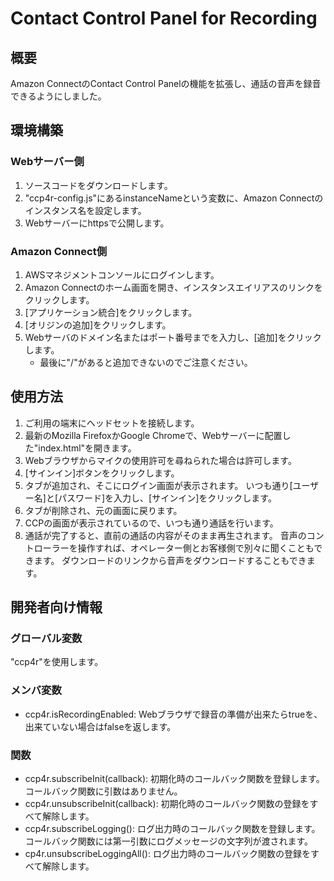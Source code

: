 # Contact Control Panel for Recording



## 概要

Amazon ConnectのContact Control Panelの機能を拡張し、通話の音声を録音できるようにしました。



## 環境構築

### Webサーバー側

1. ソースコードをダウンロードします。
2. "ccp4r-config.js"にあるinstanceNameという変数に、Amazon Connectのインスタンス名を設定します。
3. Webサーバーにhttpsで公開します。



### Amazon Connect側

1. AWSマネジメントコンソールにログインします。
2. Amazon Connectのホーム画面を開き、インスタンスエイリアスのリンクをクリックします。
3. [アプリケーション統合]をクリックします。
4. [オリジンの追加]をクリックします。
5. Webサーバのドメイン名またはポート番号までを入力し、[追加]をクリックします。
   - 最後に"/"があると追加できないのでご注意ください。



## 使用方法

1. ご利用の端末にヘッドセットを接続します。
2. 最新のMozilla FirefoxかGoogle Chromeで、Webサーバーに配置した"index.html"を開きます。
3. Webブラウザからマイクの使用許可を尋ねられた場合は許可します。
4. [サインイン]ボタンをクリックします。
5. タブが追加され、そこにログイン画面が表示されます。
   いつも通り[ユーザー名]と[パスワード]を入力し、[サインイン]をクリックします。
6. タブが削除され、元の画面に戻ります。
7. CCPの画面が表示されているので、いつも通り通話を行います。
8. 通話が完了すると、直前の通話の内容がそのまま再生されます。
   音声のコントローラーを操作すれば、オペレーター側とお客様側で別々に聞くこともできます。
   ダウンロードのリンクから音声をダウンロードすることもできます。



## 開発者向け情報

### グローバル変数

"ccp4r"を使用します。



### メンバ変数

- ccp4r.isRecordingEnabled: Webブラウザで録音の準備が出来たらtrueを、出来ていない場合はfalseを返します。



### 関数

- ccp4r.subscribeInit(callback): 初期化時のコールバック関数を登録します。コールバック関数に引数はありません。
- ccp4r.unsubscribeInit(callback): 初期化時のコールバック関数の登録をすべて解除します。
- ccp4r.subscribeLogging(): ログ出力時のコールバック関数を登録します。コールバック関数には第一引数にログメッセージの文字列が渡されます。
- cp4r.unsubscribeLoggingAll(): ログ出力時のコールバック関数の登録をすべて解除します。